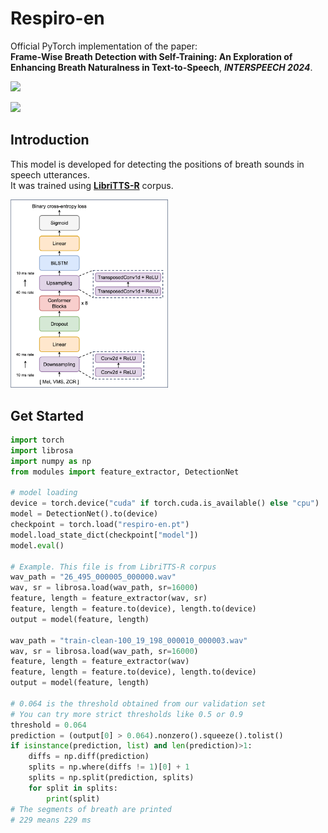 
# **Respiro-en**

Official PyTorch implementation of the paper: \
**Frame-Wise Breath Detection with Self-Training: An Exploration of Enhancing Breath Naturalness in Text-to-Speech**, ***INTERSPEECH 2024***.

<a href='https://arxiv.org/abs/2402.00288'><img src='https://img.shields.io/badge/arXiv-red'></a>
<!-- <a href='https://huggingface.co/DongYANG/Respiro-en'><img src='https://img.shields.io/badge/🤗-yellow'></a> -->
<a href='https://ydqmkkx.github.io/breath-detection/'><img src='https://img.shields.io/badge/Demo-blue'></a>


## Introduction

This model is developed for detecting the positions of breath sounds in speech utterances. \
It was trained using **[LibriTTS-R](https://arxiv.org/abs/2305.18802)** corpus.

<img src="model.png" width="50%"/>

## Get Started

```python
import torch
import librosa
import numpy as np
from modules import feature_extractor, DetectionNet

# model loading
device = torch.device("cuda" if torch.cuda.is_available() else "cpu")
model = DetectionNet().to(device)
checkpoint = torch.load("respiro-en.pt")
model.load_state_dict(checkpoint["model"])
model.eval()

# Example. This file is from LibriTTS-R corpus
wav_path = "26_495_000005_000000.wav"
wav, sr = librosa.load(wav_path, sr=16000)
feature, length = feature_extractor(wav, sr)
feature, length = feature.to(device), length.to(device)
output = model(feature, length)

wav_path = "train-clean-100_19_198_000010_000003.wav"
wav, sr = librosa.load(wav_path, sr=16000)
feature, length = feature_extractor(wav)
feature, length = feature.to(device), length.to(device)
output = model(feature, length)

# 0.064 is the threshold obtained from our validation set
# You can try more strict thresholds like 0.5 or 0.9
threshold = 0.064
prediction = (output[0] > 0.064).nonzero().squeeze().tolist()
if isinstance(prediction, list) and len(prediction)>1:
    diffs = np.diff(prediction)
    splits = np.where(diffs != 1)[0] + 1
    splits = np.split(prediction, splits)
    for split in splits:
        print(split)
# The segments of breath are printed
# 229 means 229 ms
```
